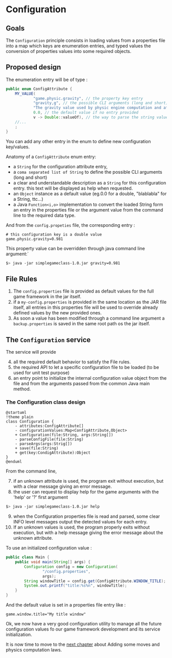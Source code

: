 # Configuration

## Goals

The `Configuration` principle consists in loading values from a properties file into a map which keys are enumeration
entries, and typed values the conversion of properties values into some required objects.

## Proposed design

The enumeration entry will be of type :

```java
public enum ConfigAttribute {
    MY_VALUE(
            "game.physic.gravity", // the property key entry
            "gravity,g", // the possible CLI arguments (long and short)
            "The gravity value used by physic engine computation and affects every Entity in the World game, defaut is set to no gravity.", // all is in the text ;)
            0.0, // the default value if no entry provided
            v -> Double::valueOf), // the way to parse the string value and convert it to the required type (thanks to the Java Function interface).
    //...
    ;
}
```

You can add any other entry in the enum to define new configuration key/values.

Anatomy of a `ConfigAttribute` enum entry:

- a `String` for the configuration attribute entry,
- a `coma separated list of String` to define the possible CLI arguments (long and short)
- a clear and understandable description as a `String` for this configuration entry. this text will be displayed as help
  when requested.
- an `Object` instance as a default value (eg.0.0 for a double, "blablabla" for a String, ttc...)
- a Java `Function<i,o>` implementation to convert the loaded String form an entry in the properties file or the
  argument value from the command line to the required data type.

And from the `config.propeties` file, the corresponding entry :

```properties
# this configuration key is a double value
game.physic.gravity=0.981
```

This property value can be overridden through java command line argument:`

```bash
$> java -jar simplegameclass-1.0.jar gravity=0.981
```

## File Rules

1. The `config.properties` file is provided as default values for the full game framework in the jar itself.
2. if a `my-config.properties` is provided in the same location as the JAR file itself, all entries in this properties
   file will be used to override already defined values by the new provided ones.
3. As soon a value has been modified through a command line argument a `backup.properties` is saved in the same root
   path os the jar itself.

## The `Configuration` service

The service will provide

4. all the required default behavior to satisfy the File rules.
5. the required API to let a specific configuration file to be loaded (to be used for unit test purpose)
6. an entry point to initialize the internal configuration value object from the file and from the arguments passed from
   the common Java main method.

### The Configuration class design

```plantuml
@startuml
!theme plain
class Configuration {
    - attributes:ConfigAttribute[]
    - configurationValues:Map<ConfigAttribute,Object> 
    + Configuration(file:String, args:String[])
    - parseConfigFile(file:String)
    - parseArgs(args:Strig[])
    + save(file:String)
    + get(key:CondigAttribute):Object
}
@enduml
```

From the command line,

7. if an unknown attribute is used, the program exit without execution, but with a clear message giving an error
   message.
8. the user can request to display help for the game arguments with the 'help' or '?' first argument

```bash
$> java -jar simplegameclass-1.0.jar help
```

9. when the Configuration properties file is read and parsed, some clear INFO level messages output the detected values
   for each entry.
10. If an unknown values is used, the program properly exits without execution, but with a help message giving the error
    message about the unknown attribute.

To use an initialized configuration value :

```java
public class Main {
    public void main(String[] args) {
        Configuration config = new Configuration(
                "/config.properties",
                args);
        String windowTitle = config.get(ConfigAttribute.WINDOW_TITLE);
        System.out.printf("title:%s%n", windowTitle);
    }
}
```

And the default value is set in a properties file entry like :

```properties
game.window.title="My title window"
```

Ok, we now have a very good configuration utility to manage all the future configuration values fo our game framework
development and its service initialization.

It is now time to move to the [next chapter](04-physic_with_world_and_material.md "Physic with World and Material")
about Adding some moves and physics computation laws.